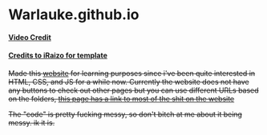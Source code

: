 # Warlauke.github.io

#### [Video Credit](https://www.youtube.com/channel/UCS94HPu1qU1kOv8-BN9RlSA)
#### [Credits to iRaizo for template](https://github.com/iraizo)

~~Made this [website](https://sonicrules11.github.io/Warlauke/) for learning purposes since i've been quite interested in HTML, CSS, and JS for a while now. Currently the website does not have any buttons to check out other pages but you can use different URLs based on the folders, [this page has a link to most of the shit on the website](https://sonicrules11.github.io/Warlauke/info/index.html)~~

~~The "code" is pretty fucking messy, so don't bitch at me about it being messy. ik it is.~~
